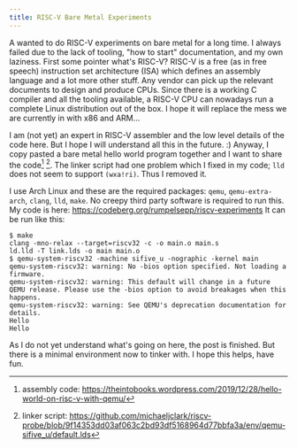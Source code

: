 ```yaml
---
title: RISC-V Bare Metal Experiments
---
```


A wanted to do RISC-V experiments on bare metal for a long time.
I always failed due to the lack of tooling, "how to start" documentation, and my own laziness.
First some pointer what's RISC-V?
RISC-V is a free (as in free speech) instruction set architecture (ISA) which defines an assembly language and a lot more other stuff.
Any vendor can pick up the relevant documents to design and produce CPUs.
Since there is a working C compiler and all the tooling available, a RISC-V CPU can nowadays run a complete Linux distribution out of the box.
I hope it will replace the mess we are currently in with x86 and ARM…

I am (not yet) an expert in RISC-V assembler and the low level details of the code here.
But I hope I will understand all this in the future. :)
Anyway, I copy pasted a bare metal hello world program together and I want to share the code[^1] [^2].
The linker script had one problem which I fixed in my code; `lld` does not seem to support `(wxa!ri)`.
Thus I removed it.

[^1]: assembly code: https://theintobooks.wordpress.com/2019/12/28/hello-world-on-risc-v-with-qemu/
[^2]: linker script: https://github.com/michaeljclark/riscv-probe/blob/9f14353dd03af063c2bd93df5168964d77bbfa3a/env/qemu-sifive_u/default.lds

I use Arch Linux and these are the required packages: `qemu`, `qemu-extra-arch`, `clang`, `lld`, `make`.
No creepy third party software is required to run this.
My code is here: https://codeberg.org/rumpelsepp/riscv-experiments
It can be run like this:

```
$ make
clang -mno-relax --target=riscv32 -c -o main.o main.s
ld.lld -T link.lds -o main main.o
$ qemu-system-riscv32 -machine sifive_u -nographic -kernel main
qemu-system-riscv32: warning: No -bios option specified. Not loading a firmware.
qemu-system-riscv32: warning: This default will change in a future QEMU release. Please use the -bios option to avoid breakages when this happens.
qemu-system-riscv32: warning: See QEMU's deprecation documentation for details.
Hello
Hello
```

As I do not yet understand what's going on here, the post is finished.
But there is a minimal environment now to tinker with.
I hope this helps, have fun.
